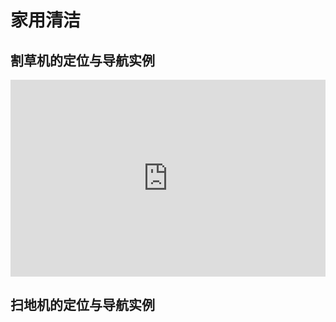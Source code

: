 # 家用清洁

## 割草机的定位与导航实例  

<iframe width="100%" height="315" src="https://cdn.robosense.cn/EM4/%E5%8F%91%E5%B8%83%E4%BC%9A%E5%9B%9E%E9%A1%BE.mp4" frameborder="0" allowfullscreen></iframe>  

## 扫地机的定位与导航实例  